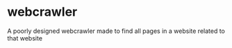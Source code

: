 # webcrawler
 A poorly designed webcrawler made to find all pages in a website related to that website

